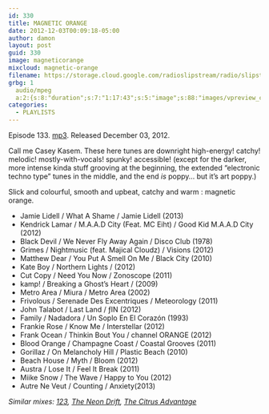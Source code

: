 ```yaml
---
id: 330
title: MAGNETIC ORANGE
date: 2012-12-03T00:09:18-05:00
author: damon
layout: post
guid: 330
image: magneticorange
mixcloud: magnetic-orange
filename: https://storage.cloud.google.com/radioslipstream/radio/slipstream-133.mp3
grbg: 1
  audio/mpeg
  a:2:{s:8:"duration";s:7:"1:17:43";s:5:"image";s:88:"images/vpreview_center.png";}
categories:
  - PLAYLISTS
---
```


Episode 133. [mp3](https://storage.cloud.google.com/radioslipstream/radio/slipstream-133.mp3). Released December 03, 2012.

Call me Casey Kasem. These here tunes are downright high-energy! catchy! melodic! mostly-with-vocals! spunky! accessible! (except for the darker, more intense kinda stuff grooving at the beginning, the extended “electronic techno type” tunes in the middle, and the end _is_ poppy… but it’s art poppy.)

Slick and colourful, smooth and upbeat, catchy and warm : magnetic orange.

- Jamie Lidell / What A Shame / Jamie Lidell (2013)
- Kendrick Lamar / M.A.A.D City (Feat. MC Eiht) / Good Kid M.A.A.D City (2012)
- Black Devil / We Never Fly Away Again / Disco Club (1978)
- Grimes / Nightmusic (feat. Majical Cloudz) / Visions (2012)
- Matthew Dear / You Put A Smell On Me / Black City (2010)
- Kate Boy / Northern Lights / (2012)
- Cut Copy / Need You Now / Zonoscope (2011)
- kamp! / Breaking a Ghost’s Heart / (2009)
- Metro Area / Miura / Metro Area (2002)
- Frivolous / Serenade Des Excentriques / Meteorology (2011)
- John Talabot / Last Land / ƒIN (2012)
- Family / Nadadora / Un Soplo En El Corazón (1993)
- Frankie Rose / Know Me / Interstellar (2012)
- Frank Ocean / Thinkin Bout You / channel ORANGE (2012)
- Blood Orange / Champagne Coast / Coastal Grooves (2011)
- Gorillaz / On Melancholy Hill / Plastic Beach (2010)
- Beach House / Myth / Bloom (2012)
- Austra / Lose It / Feel It Break (2011)
- Miike Snow / The Wave / Happy to You (2012)
- Autre Ne Veut / Counting / Anxiety(2013)

_Similar mixes: [123](http://www.radioslipstream.com/playlists/2012/04/123-with-special-thanks-to/ "123. WITH SPECIAL THANKS TO:"), [The Neon Drift](http://www.radioslipstream.com/mixes/2006/12/the-neon-drift/ "The Neon Drift"), [The Citrus Advantage](http://www.radioslipstream.com/playlists/2009/01/the-citrus-advantage/ "THE CITRUS ADVANTAGE.")_

